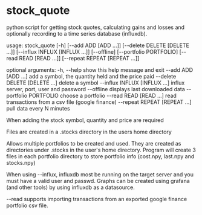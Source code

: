 # stock_quote
python script for getting stock quotes, calculating gains and losses and optionally recording to a time series database (influxdb).

usage: stock_quote [-h] [--add ADD [ADD ...]] [--delete DELETE [DELETE ...]]
                   [--influx INFLUX [INFLUX ...]] [--offline]
                   [--portfolio PORTFOLIO] [--read READ [READ ...]]
                   [--repeat REPEAT [REPEAT ...]]

optional arguments:
  -h, --help            show this help message and exit
  --add ADD [ADD ...]   add a symbol, the quantity held and the price paid
  --delete DELETE [DELETE ...]
                        delete a symbol
  --influx INFLUX [INFLUX ...]
                        influx server, port, user and password
  --offline             displays last downloaded data
  --portfolio PORTFOLIO
                        choose a portfolio
  --read READ [READ ...]
                        read transactions from a csv file (google finance)
  --repeat REPEAT [REPEAT ...]
                        pull data every N minutes
  
When adding the stock symbol, quantity and price are required

Files are created in a .stocks directory in the users home directory

Allows multiple portfolios to be created and used. They are created as directories under .stocks in the user's home directory. Program will create 3 files in each portfolio directory to store portfolio info (cost.npy, last.npy and stocks.npy)

When using --influx, influxdb most be running on the target server and you must have a valid user and passwd. Graphs can be created using grafana (and other tools) by using influxdb as a datasource.

--read supports importing transactions from an exported google finance portfolio csv file.
